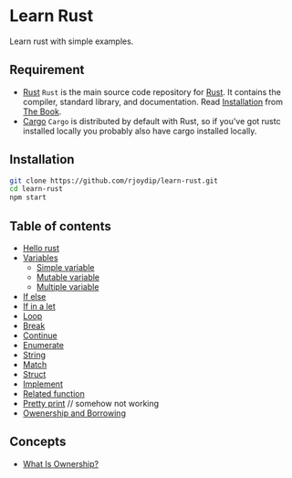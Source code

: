 # Learn Rust

Learn rust with simple examples.

## Requirement

- [Rust](https://github.com/rust-lang/rust)
    `Rust` is the main source code repository for [Rust](https://www.rust-lang.org/en-US/). It contains the compiler, standard library, and documentation. Read [Installation](https://doc.rust-lang.org/book/second-edition/ch01-01-installation.html) from [The Book](https://doc.rust-lang.org/book/index.html).
- [Cargo](https://github.com/rust-lang/cargo)
    `Cargo` is distributed by default with Rust, so if you've got rustc installed locally you probably also have cargo installed locally.

## Installation

```sh
git clone https://github.com/rjoydip/learn-rust.git
cd learn-rust
npm start
```

## Table of contents

- [Hello rust](examples/hello.rs)
- [Variables](examples/var.rs)
    - [Simple variable](examples/var.rs#L4)
    - [Mutable variable](examples/var.rs#L9)
    - [Multiple variable](examples/var.rs#L15)
- [If else](examples/control_flow.rs)
- [If in a let](examples/control_flow.rs#L14)
- [Loop](examples/loop.rs)
- [Break](examples/break.rs)
- [Continue](examples/continue.rs)
- [Enumerate](examples/break.rs)
- [String](examples/string.rs)
- [Match](examples/match.rs)
- [Struct](examples/struct.rs)
- [Implement](examples/implement.rs)
- [Related function](examples/related_fn.rs)
- [Pretty print](examples/pretty_print.rs) // somehow not working
- [Owenership and Borrowing](examples/owenership_borrowing.rs)

## Concepts

- [What Is Ownership?](https://doc.rust-lang.org/book/second-edition/ch04-01-what-is-ownership.html#what-is-ownership)
